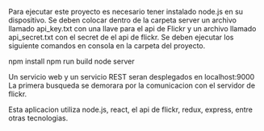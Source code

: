 Para ejecutar este proyecto es necesario tener instalado node.js en su dispositivo.
Se deben colocar dentro de la carpeta server un archivo llamado api_key.txt con una llave para el api de Flickr y un archivo llamado api_secret.txt con el secret de el api de flickr.
Se deben ejecutar los siguiente comandos en consola en la carpeta del proyecto.

npm install
npm run build
node server

Un servicio web y un servicio REST seran desplegados en localhost:9000
La primera busqueda se demorara por la comunicacion con el servidor de flickr.

Esta aplicacion utiliza node.js, react, el api de flickr, redux, express, entre otras tecnologias.
